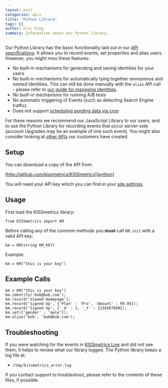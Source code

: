 ```yaml
---
layout: post
categories: apis
title: "Python Library"
tags: []
author: Eric Fung
summary: Information about our Python library.
---
```

Our Python Library has the basic functionality laid out in our [API specifications][specs]. It allows you to record events, set properties and alias users. However, you might miss these features:

* No built-in mechanisms for generating and saving identities for your users
* No built-in mechanisms for automatically tying together *anonymous* and *named* identities. This can still be done manually with the `alias` API call - please refer to [our guide for managing identities][identity].
* No built-in mechanisms for running A/B tests
* No automatic triggering of Events (such as detecting Search Engine traffic)
* Does not support [scheduling sending data via cron][cron]

For these reasons we recommend our JavaScript Library to our users, and to use the Python Library for recording events that occur server-side (account Upgrades may be an example of one such event). You might also consider looking at [other APIs][other] our customers have created.

## Setup

You can download a copy of the API from:

[http://github.com/kissmetrics/KISSmetrics][python]

You will need your API key which you can find in your [site settings][site-settings].

## Usage

First load the KISSmetrics library:

    from KISSmetrics import KM

Before calling any of the common methods you **must** call `KM.init` with a valid API key:

    km = KM(string KM_KEY)

Example:

    km = KM("this is your key")

## Example Calls

    km = KM("this is your key")
    km.identify('bob@bob.com');
    km.record('Viewed Homepage');
    km.record('Signed Up', {'Plan' : 'Pro', 'Amount' : 99.95});
    km.record('Signed Up', {'_d' : 1, '_t' : 1234567890});
    km.set({'gender' : 'male'});
    km.alias('bob', 'bob@bob.com');

## Troubleshooting

If you were watching for the events in [KISSmetrics Live][live] and did not see them, it helps to review what our library logged. The Python library keeps a log file at:

* `/tmp/kissmetrics_error.log`

If you contact support to troubleshoot, please refer to the contents of these files, if possible.

[specs]: /apis/specifications
[identity]: /getting-started/identity-management
[other]: /apis/other
[cron]: /apis/cron
[site-settings]:https://www.kissmetrics.com/settings
[python]: http://github.com/kissmetrics/KISSmetrics
[live]: /tools/live
